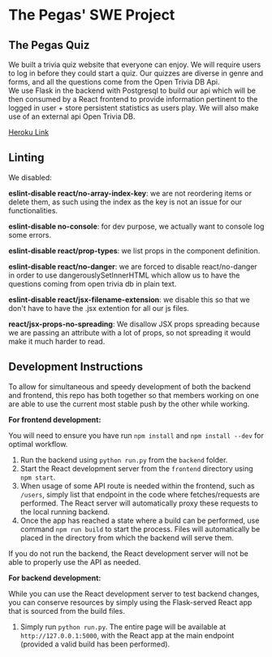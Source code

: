 # The Pegas' SWE Project

## The Pegas Quiz 
We built a trivia quiz website that everyone can enjoy. We will require users to log in before they could start a quiz. Our quizzes are diverse in genre and forms, and all the questions come from the Open Trivia DB Api.  
We use Flask in the backend with Postgresql to build our api which will be then consumed by a React frontend to provide information pertinent to the logged in user + store persistent statistics as users play. We will also make use of an external api Open Trivia DB.


[Heroku Link](https://swe-trivia-2.herokuapp.com/)

## Linting

We disabled:

**eslint-disable react/no-array-index-key**: we are not reordering items or delete them, as such using the index as the key is not an issue for our functionalities.

**eslint-disable no-console**: for dev purpose, we actually want to console log some errors. 

**eslint-disable react/prop-types**: we list props in the component definition. 

**eslint-disable react/no-danger**: we are forced to disable react/no-danger in order to use dangerouslySetInnerHTML which allow us to have the questions coming from open trivia db in plain text.

**eslint-disable react/jsx-filename-extension**: we disable this so that we don't have to have the .jsx extention for all our js files. 

**react/jsx-props-no-spreading**: We disallow JSX props spreading because we are passing an attribute with a lot of props, so not spreading it would make it much harder to read. 


## Development Instructions

To allow for simultaneous and speedy development of both the backend and frontend, this repo has both together so that members working on one are able to use the current most stable push by the other while working.

**For frontend development:**

You will need to ensure you have run `npm install` and `npm install --dev` for optimal workflow.

1. Run the backend using `python run.py` from the `backend` folder.
2. Start the React development server from the `frontend` directory using `npm start`.
3. When usage of some API route is needed within the frontend, such as `/users`, simply list that endpoint in the code where fetches/requests are performed. The React server will automatically proxy these requests to the local running backend.
4. Once the app has reached a state where a build can be performed, use command `npm run build` to start the process. Files will automatically be placed in the directory from which the backend will serve them.

If you do not run the backend, the React development server will not be able to properly use the API as needed.

**For backend development:**

While you can use the React development server to test backend changes, you can conserve resources by simply using the Flask-served React app that is sourced from the build files.

1. Simply run `python run.py`. The entire page will be available at `http://127.0.0.1:5000`, with the React app at the main endpoint (provided a valid build has been performed).

